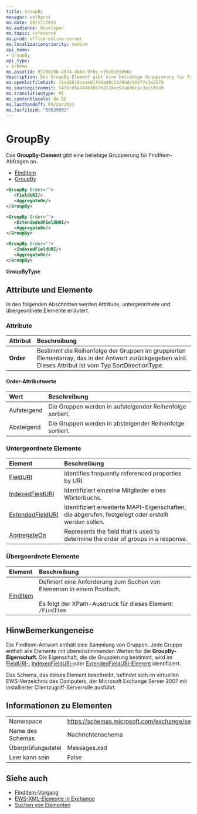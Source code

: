 ```yaml
---
title: GroupBy
manager: sethgros
ms.date: 09/17/2015
ms.audience: Developer
ms.topic: reference
ms.prod: office-online-server
ms.localizationpriority: medium
api_name:
- GroupBy
api_type:
- schema
ms.assetid: 9728619b-4674-4b9d-9f6c-e75c6165966c
description: Das GroupBy-Element gibt eine beliebige Gruppierung für FindItem-Abfragen an.
ms.openlocfilehash: 15e2d818ceae81f08ad0c52d9bdc881f7c3e2579
ms.sourcegitcommit: 54f6cd5a704b36b76d110ee53a6d6c1c3e15f5a9
ms.translationtype: MT
ms.contentlocale: de-DE
ms.lasthandoff: 09/24/2021
ms.locfileid: "59539802"
---
```

# <a name="groupby"></a>GroupBy

Das **GroupBy-Element** gibt eine beliebige Gruppierung für FindItem-Abfragen an. 
  
- [FindItem](finditem.md)
- [GroupBy](groupby.md)
  
```xml
<GroupBy Order="">
   <FieldURI/>
   <AggregateOn/>
</GroupBy>
```

```xml
<GroupBy Order="">
   <ExtendededFieldURI/>
   <AggregateOn/>
</GroupBy>
```

```xml
<GroupBy Order="">
   <IndexedFieldURI/>
   <AggregateOn/>
</GroupBy>
```

**GroupByType**

## <a name="attributes-and-elements"></a>Attribute und Elemente

In den folgenden Abschnitten werden Attribute, untergeordnete und übergeordnete Elemente erläutert.
  
### <a name="attributes"></a>Attribute

|**Attribut**|**Beschreibung**|
|:-----|:-----|
|**Order** <br/> | Bestimmt die Reihenfolge der Gruppen im gruppierten Elementarray, das in der Antwort zurückgegeben wird. Dieses Attribut ist vom Typ SortDirectionType.  <br/> |
   
#### <a name="order-attribute-values"></a>Order-Attributwerte

|**Wert**|**Beschreibung**|
|:-----|:-----|
|Aufsteigend  <br/> |Die Gruppen werden in aufsteigender Reihenfolge sortiert.  <br/> |
|Absteigend  <br/> |Die Gruppen werden in absteigender Reihenfolge sortiert.  <br/> |
   
### <a name="child-elements"></a>Untergeordnete Elemente

|**Element**|**Beschreibung**|
|:-----|:-----|
|[FieldURI](fielduri.md) <br/> |Identifies frequently referenced properties by URI.  <br/> |
|[IndexedFieldURI](indexedfielduri.md) <br/> |Identifiziert einzelne Mitglieder eines Wörterbuchs.  <br/> |
|[ExtendedFieldURI](extendedfielduri.md) <br/> |Identifiziert erweiterte MAPI-Eigenschaften, die abgerufen, festgelegt oder erstellt werden sollen.  <br/> |
|[AggregateOn](aggregateon.md) <br/> |Represents the field that is used to determine the order of groups in a response.  <br/> |
   
### <a name="parent-elements"></a>Übergeordnete Elemente

|**Element**|**Beschreibung**|
|:-----|:-----|
|[FindItem](finditem.md) <br/> |Definiert eine Anforderung zum Suchen von Elementen in einem Postfach.  <br/><br/> Es folgt der XPath-Ausdruck für dieses Element:  `/FindItem` <br/> |
   
## <a name="remarks"></a>HinwBemerkungeneise

Die FindItem-Antwort enthält eine Sammlung von Gruppen. Jede Gruppe enthält alle Elemente mit übereinstimmenden Werten für die **GroupBy-Eigenschaft.** Die Eigenschaft, die die Gruppierung bestimmt, wird im [FieldURI-,](fielduri.md) [IndexedFieldURI-](indexedfielduri.md)oder [ExtendedFieldURI-Element](extendedfielduri.md) identifiziert. 
  
Das Schema, das dieses Element beschreibt, befindet sich im virtuellen EWS-Verzeichnis des Computers, der Microsoft Exchange Server 2007 mit installierter Clientzugriff-Serverrolle ausführt.
  
## <a name="element-information"></a>Informationen zu Elementen

|||
|:-----|:-----|
|Namespace  <br/> |https://schemas.microsoft.com/exchange/services/2006/messages  <br/> |
|Name des Schemas  <br/> |Nachrichtenschema  <br/> |
|Überprüfungsdatei  <br/> |Messages.xsd  <br/> |
|Leer kann sein  <br/> |False  <br/> |
   
## <a name="see-also"></a>Siehe auch

- [FindItem-Vorgang](finditem-operation.md)
- [EWS-XML-Elemente in Exchange](ews-xml-elements-in-exchange.md)
- [Suchen von Elementen](https://msdn.microsoft.com/library/63af1f9c-464b-4fca-9ae3-3d60f24ca93c%28Office.15%29.aspx)

